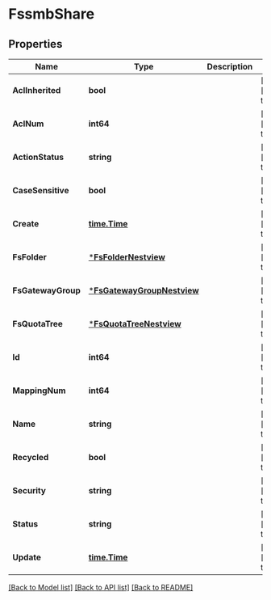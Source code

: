# FssmbShare

## Properties
Name | Type | Description | Notes
------------ | ------------- | ------------- | -------------
**AclInherited** | **bool** |  | [optional] [default to null]
**AclNum** | **int64** |  | [optional] [default to null]
**ActionStatus** | **string** |  | [optional] [default to null]
**CaseSensitive** | **bool** |  | [optional] [default to null]
**Create** | [**time.Time**](time.Time.md) |  | [optional] [default to null]
**FsFolder** | [***FsFolderNestview**](FSFolder_Nestview.md) |  | [optional] [default to null]
**FsGatewayGroup** | [***FsGatewayGroupNestview**](FSGatewayGroup_Nestview.md) |  | [optional] [default to null]
**FsQuotaTree** | [***FsQuotaTreeNestview**](FSQuotaTree_Nestview.md) |  | [optional] [default to null]
**Id** | **int64** |  | [optional] [default to null]
**MappingNum** | **int64** |  | [optional] [default to null]
**Name** | **string** |  | [optional] [default to null]
**Recycled** | **bool** |  | [optional] [default to null]
**Security** | **string** |  | [optional] [default to null]
**Status** | **string** |  | [optional] [default to null]
**Update** | [**time.Time**](time.Time.md) |  | [optional] [default to null]

[[Back to Model list]](../README.md#documentation-for-models) [[Back to API list]](../README.md#documentation-for-api-endpoints) [[Back to README]](../README.md)


